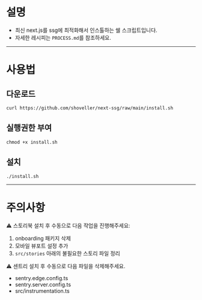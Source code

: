 # 설명
- 최신 next.js를 ssg에 최적화해서 인스톨하는 쉘 스크립트입니다.  
- 자세한 레시피는 `PROCESS.md`를 참조하세요.

---

# 사용법
## 다운로드
```shell
curl https://github.com/shoveller/next-ssg/raw/main/install.sh
```

## 실행권한 부여
```shell
chmod +x install.sh
```

## 설치
```shell
./install.sh
```

---

# 주의사항
⚠️ 스토리북 설치 후 수동으로 다음 작업을 진행해주세요:
1. onboarding 패키지 삭제
2. 모바일 뷰포트 설정 추가
3. `src/stories` 아래의 불필요한 스토리 파일 정리

⚠️ 센트리 설치 후 수동으로 다음 파일을 삭제해주세요.
- sentry.edge.config.ts
- sentry.server.config.ts
- src/instrumentation.ts